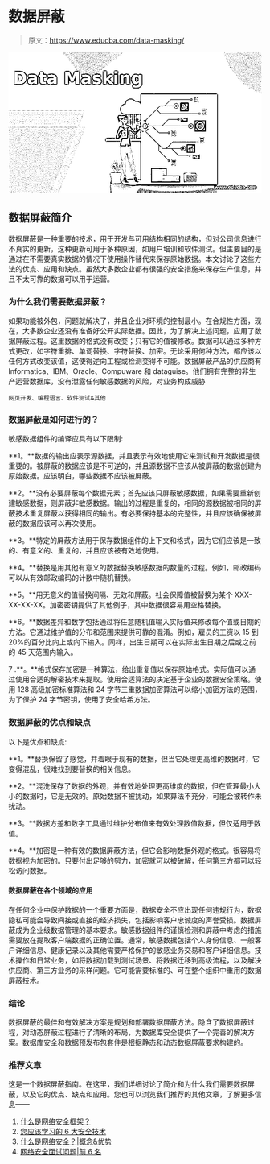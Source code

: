 # 数据屏蔽

> 原文：<https://www.educba.com/data-masking/>

![Data Masking ](img/b391f7aeb143a1eba157fd3cd43d73ad.png)



## 数据屏蔽简介

数据屏蔽是一种重要的技术，用于开发与可用结构相同的结构，但对公司信息进行不真实的更新，这种更新可用于多种原因，如用户培训和软件测试。但主要目的是通过在不需要真实数据的情况下使用操作替代来保存原始数据。本文讨论了这些方法的优点、应用和缺点。虽然大多数企业都有很强的安全措施来保存生产信息，并且不太可靠的数据可以用于运营。

### 为什么我们需要数据屏蔽？

如果功能被外包，问题就解决了，并且企业对环境的控制最小。在合规性方面，现在，大多数企业还没有准备好公开实际数据。因此，为了解决上述问题，应用了数据屏蔽过程。这里数据的格式没有改变；只有它的值被修改。数据可以通过多种方式更改，如字符重排、单词替换、字符替换、加密。无论采用何种方法，都应该以任何方式改变该值，这使得逆向工程或检测变得不可能。数据屏蔽产品的供应商有 Informatica、IBM、Oracle、Compuware 和 dataguise。他们拥有完整的非生产运营数据库，没有泄露任何敏感数据的风险，对业务构成威胁

<small>网页开发、编程语言、软件测试&其他</small>

### 数据屏蔽是如何进行的？

敏感数据组件的编译应具有以下限制:

**1。**数据的输出应表示源数据，并且表示有效地使用它来测试和开发数据是很重要的。被屏蔽的数据应该是不可逆的，并且源数据不应该从被屏蔽的数据创建为原始数据。应该明白，哪些数据不应该被屏蔽。

**2。**没有必要屏蔽每个数据元素；首先应该只屏蔽敏感数据，如果需要重新创建敏感数据，则屏蔽非敏感数据。输出的过程是重复的，相同的源数据被相同的屏蔽技术重复屏蔽以获得相同的输出。有必要保持基本的完整性，并且应该确保被屏蔽的数据应该可以再次使用。

**3。**特定的屏蔽方法用于保存数据组件的上下文和格式，因为它们应该是一致的、有意义的、重复的，并且应该被有效地使用。

**4。**替换是用其他有意义的数据替换敏感数据的数量的过程。例如，邮政编码可以从有效邮政编码的计数中随机替换。

**5。**用无意义的值替换间隔、无效和屏蔽。社会保障值被替换为某个 XXX-XX-XX-XX。加密密钥提供了其他例子，其中数据很容易用空格替换。

**6。**数据差异和数字包括通过将任意随机值输入实际值来修改每个值或日期的方法。它通过维护值的分布和范围来提供可靠的混淆。例如，雇员的工资以 15 到 20%的百分比向上或向下输入。同样，出生日期可以在实际出生日期之后或之前的 45 天范围内输入。

7 .**。**格式保存加密是一种算法，给出重复值以保存原始格式。实际值可以通过使用合适的解密技术来提取。使用合适算法的决定基于企业的数据安全策略。使用 128 高级加密标准算法和 24 字节三重数据加密算法可以缩小加密方法的范围，为了保护 24 字节密钥，使用了安全哈希方法。

### 数据屏蔽的优点和缺点

以下是优点和缺点:

**1。**替换保留了感觉，并着眼于现有的数据，但当它处理更高维的数据时，它变得混乱，很难找到要替换的相关信息。

**2。**混洗保存了数据的外观，并有效地处理更高维度的数据，但在管理最小大小的数据时，它是无效的。原始数据不被扰动，如果算法不充分，可能会被转作未扰动。

**3。**数据方差和数字工具通过维护分布值来有效处理数值数据，但仅适用于数值。

**4。**加密是一种有效的数据屏蔽方法，但它会影响数据外观的格式。很容易将数据视为加密的。只要付出足够的努力，加密就可以被破解，任何第三方都可以轻松访问数据。

#### 数据屏蔽在各个领域的应用

在任何企业中保护数据的一个重要方面是，数据安全不应出现任何违规行为，数据隐私可能会导致间接或直接的经济损失，包括影响客户忠诚度的声誉受损。数据屏蔽成为企业级数据管理的基本要求。敏感数据组件的谨慎检测和屏蔽中考虑的措施需要放在提取客户端数据的正确位置。通常，敏感数据包括个人身份信息、一般客户详细信息、健康记录以及其他需要严格保护的敏感业务交易和客户详细信息。技术操作和日常业务，如将数据加载到测试场景、将数据迁移到高级流程，以及解决供应商、第三方业务的采样问题。它可能需要标准的、可在整个组织中重用的数据屏蔽技术。

### 结论

数据屏蔽的最佳和有效解决方案是规划和部署数据屏蔽方法。隐含了数据屏蔽过程，对动态屏蔽过程进行了清晰的布局，为数据库安全提供了一个完善的解决方案。数据库安全和数据预发布包套件是根据静态和动态数据屏蔽要求构建的。

### 推荐文章

这是一个数据屏蔽指南。在这里，我们详细讨论了简介和为什么我们需要数据屏蔽，以及它的优点、缺点和应用。您也可以浏览我们推荐的其他文章，了解更多信息——

1.  [什么是网络安全框架？](https://www.educba.com/cybersecurity-framework/)
2.  [您应该学习的 6 大安全技术](https://www.educba.com/security-technologies/)
3.  [什么是网络安全？|概念&优势](https://www.educba.com/what-is-network-security/)
4.  [网络安全面试问题|前 6 名](https://www.educba.com/network-security-interview-questions/)





